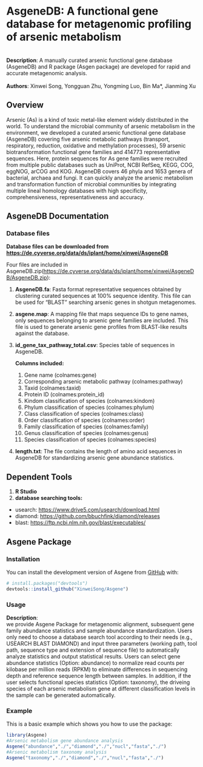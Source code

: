 
# AsgeneDB: A functional gene database for metagenomic profiling of arsenic metabolism

<br> **Description**: A manually curated arsenic functional gene
database (AsgeneDB) and R package (Asgen package) are developed for
rapid and accurate metagenomic analysis.<br> <br> **Authors**: Xinwei
Song, Yongguan Zhu, Yongming Luo, Bin Ma\*, Jianming Xu <br>

## Overview

Arsenic (As) is a kind of toxic metal-like element widely distributed in
the world. To understand the microbial community of arsenic metabolism
in the environment, we developed a curated arsenic functional gene
database (AsgeneDB) covering five arsenic metabolic pathways (transport,
respiratory, reduction, oxidative and methylation processes), 59 arsenic
biotransformation functional gene families and 414773 representative
sequences. Here, protein sequences for As gene families were recruited
from multiple public databases such as UniProt, NCBI RefSeq, KEGG, COG,
eggNOG, arCOG and KOG. AsgeneDB covers 46 phyla and 1653 genera of
bacterial, archaea and fungi. It can quickly analyze the arsenic
metabolism and transformation function of microbial communities by
integrating multiple lineal homology databases with high specificity,
comprehensiveness, representativeness and accuracy.

## AsgeneDB Documentation

### Database files

**Database files can be downloaded from
<https://de.cyverse.org/data/ds/iplant/home/xinwei/AsgeneDB>**

Four files are included in
AsgeneDB.zip(<https://de.cyverse.org/data/ds/iplant/home/xinwei/AsgeneDB/AsgeneDB.zip>):
1. **AsgeneDB.fa**: Fasta format representative sequences obtained by
clustering curated sequences at 100% sequence identity. This file can be
used for “BLAST” searching arsenic genes in shotgun metagenomes.

2.  **asgene.map**: A mapping file that maps sequence IDs to gene names,
    only sequences belonging to arsenic gene families are included. This
    file is used to generate arsenic gene profiles from BLAST-like
    results against the database.

3.  **id\_gene\_tax\_pathway\_total.csv**: Species table of sequences in
    AsgeneDB. <br>

    **Columns included:**<br>

    1.  Gene name (colnames:gene) <br>
    2.  Corresponding arsenic metabolic pathway (colnames:pathway) <br>
    3.  Taxid (colnames:taxid) <br>
    4.  Protein ID (colnames:protein\_id) <br>
    5.  Kindom classification of species (colnames:kindom) <br>
    6.  Phylum classification of species (colnames:phylum) <br>
    7.  Class classification of species (colnames:class) <br>  
    8.  Order classification of species (colnames:order) <br>
    9.  Family classification of species (colnames:family) <br>
    10. Genus classification of species (colnames:genus) <br>
    11. Species classification of species (colnames:species) <br>

4.  **length.txt**: The file contains the length of amino acid sequences
    in AsgeneDB for standardizing arsenic gene abundance statistics.

## Dependent Tools

1.  **R Studio**
2.  **database searching tools:**<br>

-   usearch: <https://www.drive5.com/usearch/download.html>
-   diamond: <https://github.com/bbuchfink/diamond/releases>
-   blast: <https://ftp.ncbi.nlm.nih.gov/blast/executables/>

<!-- README.md is generated from README.Rmd. Please edit that file -->

## Asgene Package

### Installation

You can install the development version of Asgene from
[GitHub](https://github.com/) with:

``` r
# install.packages("devtools")
devtools::install_github("XinweiSong/Asgene")
```

### Usage

**Description**:<br> we provide Asgene Package for metagenomic
alignment, subsequent gene family abundance statistics and sample
abundance standardization. Users only need to choose a database search
tool according to their needs (e.g., USEARCH BLAST DIAMOND) and input
three parameters (working path, tool path, sequence type and extension
of sequence file) to automatically analyze statistics and output
statistical results. Users can select gene abundance statistics (Option:
abundance) to normalize read counts per kilobase per million reads
(RPKM) to eliminate differences in sequencing depth and reference
sequence length between samples. In addition, if the user selects
functional species statistics (Option: taxonomy), the driveing species
of each arsenic metabolism gene at different classification levels in
the sample can be generated automatically.

### Example

This is a basic example which shows you how to use the package:

``` r
library(Asgene)
#Arsenic metabolism gene abundance analysis
Asgene("abundance","./","diamond","./","nucl","fasta","./")
#Arsenic metabolism taxonomy analysis
Asgene("taxonomy","./","diamond","./","nucl","fasta","./")
```
